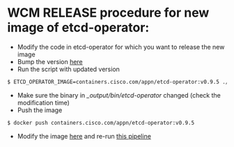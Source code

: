 # WCM RELEASE procedure for new image of etcd-operator:


- Modify the code in etcd-operator for which you want to release the new image
- Bump the version [here](https://github.com/cisco-app-networking/etcd-operator/blob/master/version/version.go#L18)
- Run the script with updated version
```bash
$ ETCD_OPERATOR_IMAGE=containers.cisco.com/appn/etcd-operator:v0.9.5 ./build_image.sh
```
- Make sure the binary in *_output/bin/etcd-operator* changed (check the modification time)
- Push the image 
```bash
$ docker push containers.cisco.com/appn/etcd-operator:v0.9.5 
```
- Modify the image [here](https://wwwin-github.cisco.com/adodon/wcm-common/blob/master/.jenkins/Jenkinsfile)  and re-run [this pipeline](https://engci-private-sjc.cisco.com/jenkins/eti-sre/job/AppN/job/wcm-registry-hosting/)
